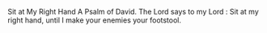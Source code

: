 Sit at My Right Hand A Psalm of David. The Lord says to my Lord : Sit at my right hand, until I make your enemies your footstool.
